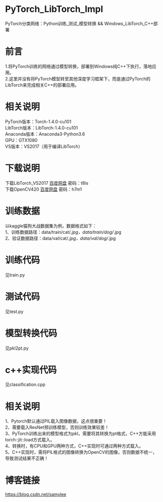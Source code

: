 # PyTorch_LibTorch_Impl
PyTorch分类网络：Python训练_测试_模型转换 &amp;&amp; Windows_LibTorch_C++部署
# 前言
1.将PyTorch训练的网络通过模型转换，部署到Windows纯C++下执行，落地应用。  
2.这里并没有将PyTorch模型转至其他深度学习框架下，而是通过PyTorch的LibTorch来完成相关C++的部署应用。
# 相关说明
PyTorch版本：Torch-1.4.0-cu101  
LibTorch版本：LibTorch-1.4.0-cu101  
Anaconda版本：Anaconda3-Python3.6  
GPU：GTX1080  
VS版本：VS2017（用于编译LibTorch）
# 下载说明
下载LibTorch_VS2017 [百度网盘](https://pan.baidu.com/s/1TWAJuqsPqztPGbDjxnuh_A) 密码：t8is  
下载OpenCV420 [百度网盘](https://pan.baidu.com/s/132D2UB7q3WXC65kHxnSv4A) 密码：h7m1
# 训练数据
以kaggle猫狗大战数据集为例，数据格式如下：  
1、训练数据路径：data/train/cat/*.jpg，data/train/dog/*.jpg  
2、验证数据路径：data/val/cat/*.jpg，data/val/dog/*.jpg
# 训练代码
见train.py
# 测试代码
见test.py
# 模型转换代码
见pkl2pt.py
# c++实现代码
见classification.cpp
# 相关说明
1、Pytorch默认通过PIL载入图像数据，这点很重要！  
2、需要载入ResNet预训练模型，否则训练效果较差！  
3、PyTorch训练出来的模型格式为pkl，需要将其转换为pt格式，C++方能采用torch::jit::load方式载入。  
4、转换时，有CPU和GPU两种方式，C++实现时可通过两种方式载入。  
5、C++实现时，需将PIL格式的图像转换为OpenCV的图像，否则数据不统一，导致测试结果不正确！
# 博客链接
https://blog.csdn.net/samylee
